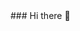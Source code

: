 <div id="particles-js">
  ### Hi there 👋
</div>

<script src="particles.js"></script>
<script>
    particlesJS.load('particles-js', 'assets/particles.json', function() {
  console.log('callback - particles.js config loaded');
});
</script>





<!--
**Kazeper/Kazeper** is a ✨ _special_ ✨ repository because its `README.md` (this file) appears on your GitHub profile.

Here are some ideas to get you started:

- 🔭 I’m currently working on ...
- 🌱 I’m currently learning ...
- 👯 I’m looking to collaborate on ...
- 🤔 I’m looking for help with ...
- 💬 Ask me about ...
- 📫 How to reach me: ...
- 😄 Pronouns: ...
- ⚡ Fun fact: ...
-->
